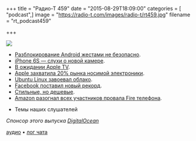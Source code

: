 +++
title = "Радио-Т 459"
date = "2015-08-29T18:09:00"
categories = [ "podcast",]
image = "https://radio-t.com/images/radio-t/rt459.jpg"
filename = "rt_podcast459"

+++

![](https://radio-t.com/images/radio-t/rt459.jpg)

* [Разблокирование Android жестами не безопасно](http://www.engadget.com/2015/08/22/android-lock-pattern-research/).
* [iPhone 6S — слухи о новой камере](http://petapixel.com/2015/08/28/iphone-6s-camera-will-shoot-12mp-photos-and-4k-videos-report-says/).
* [В ожидании Apple TV](http://social.techcrunch.com/2015/08/27/apple-is-about-to-lay-down-its-tv-cards/).
* [Apple захватила 20% рынка носимой электроники](http://geektimes.ru/post/260988/).
* [​Ubuntu Linux завоевал облако](http://www.zdnet.com/article/ubuntu-linux-continues-to-rule-the-cloud/).
* [Facebook поставил новый рекорд](http://www.theguardian.com/technology/2015/aug/27/facebook-1bn-users-day-mark-zuckerberg).
* [Стильные, но дешевые](http://www.engadget.com/2015/08/26/obi-worldphones/).
* [Amazon разогнал всех участников провала Fire телефона](http://www.cnet.com/news/amazon-reportedly-laying-off-engineers-after-fire-phone-flameout/).
- Темы наших слушателей

_Спонсор этого выпуска [DigitalOcean](https://www.digitalocean.com)_

[аудио](http://cdn.radio-t.com/rt_podcast459.mp3) • [лог чата](http://chat.radio-t.com/logs/radio-t-459.html)
<audio src="http://cdn.radio-t.com/rt_podcast459.mp3" preload="none"></audio>
